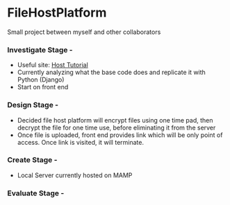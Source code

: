 # FileHostPlatform
Small project between myself and other collaborators</br>

### Investigate Stage - </br>
+ Useful site: [Host Tutorial](https://www.taniarascia.com/how-to-upload-files-to-a-server-with-plain-javascript-and-php/)</br>
+ Currently analyzing what the base code does and replicate it with Python (Django)
+ Start on front end

### Design Stage - </br>
+ Decided file host platform will encrypt files using one time pad, then decrypt the file for one time use, before eliminating it from the server
+ Once file is uploaded, front end provides link which will be only point of access. Once link is visited, it will terminate.

### Create Stage - </br>
+ Local Server currently hosted on MAMP

### Evaluate Stage -
